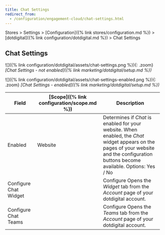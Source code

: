 ```yaml
---
title: Chat Settings
redirect_from:
  - /configuration/engagement-cloud/chat-settings.html
---
```


Stores > Settings > [Configuration]({% link stores/configuration.md %}) > [dotdigital]({% link configuration/dotdigital.md %}) > Chat Settings

## Chat Settings

![]({% link configuration/dotdigital/assets/chat-settings.png %}){: .zoom}
_[Chat Settings - not enabled]({% link marketing/dotdigital/setup.md %})_

![]({% link configuration/dotdigital/assets/chat-settings-enabled.png %}){: .zoom}
_[Chat Settings - enabled]({% link marketing/dotdigital/setup.md %})_

|Field|[Scope]({% link configuration/scope.md %})|Description|
|--- |--- |--- |
|Enabled|Website|Determines if _Chat_ is enabled for your website. When enabled, the _Chat_ widget appears on the pages of your website and the configuration buttons become available. Options: Yes / No|
|Configure Chat Widget||<span class="btn">Configure</span> Opens the _Widget_ tab from the _Account_ page of your dotdigital account.|
|Configure Chat Teams||<span class="btn">Configure</span> Opens the _Teams_ tab from the _Account_ page of your dotdigital account.|
